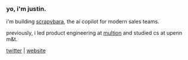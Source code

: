 ### yo, i'm justin.

i'm building <a href="https://scrapybara.com">scrapybara</a>, the ai copilot for modern sales teams.

previously, i led product engineering at <a href="https://multion.ai">multion</a> and studied cs at upenn m&t.

<a href="https://twitter.com/justinsunyt">twitter</a> | <a href="https://justinsun.me">website</a>
